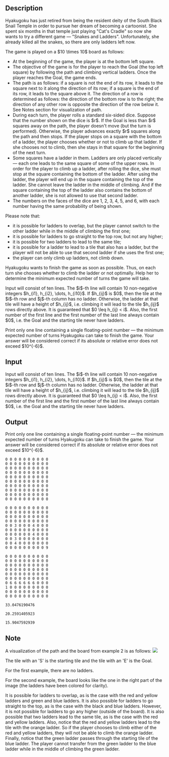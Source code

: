 ## Description

<div><p>Hyakugoku has just retired from being the resident deity of the South Black Snail Temple in order to pursue her dream of becoming a cartoonist. She spent six months in that temple just playing "Cat's Cradle" so now she wants to try a different game — "Snakes and Ladders". Unfortunately, she already killed all the snakes, so there are only ladders left now. </p><p>The game is played on a $10 \times 10$ board as follows:</p><ul> <li> At the beginning of the game, the player is at the bottom left square. </li><li> The objective of the game is for the player to reach the Goal (the top left square) by following the path and climbing vertical ladders. Once the player reaches the Goal, the game ends. </li><li> The path is as follows: if a square is not the end of its row, it leads to the square next to it along the direction of its row; if a square is the end of its row, it leads to the square above it. The direction of a row is determined as follows: the direction of the bottom row is to the right; the direction of any other row is opposite the direction of the row below it. See Notes section for visualization of path. </li><li> During each turn, the player rolls a standard six-sided dice. Suppose that the number shown on the dice is $r$. If the Goal is less than $r$ squares away on the path, the player doesn't move (but the turn is performed). Otherwise, the player advances exactly $r$ squares along the path and then stops. If the player stops on a square with the bottom of a ladder, the player <span class="tex-font-style-bf">chooses whether or not to climb up</span> that ladder. If she chooses not to climb, then she stays in that square for the beginning of the next turn. </li><li> Some squares have a ladder in them. Ladders are only placed vertically — each one leads to the same square of some of the upper rows. In order for the player to climb up a ladder, after rolling the dice, she must stop at the square containing the bottom of the ladder. After using the ladder, the player will end up in the square containing the top of the ladder. She cannot leave the ladder in the middle of climbing. And if the square containing the top of the ladder also contains the bottom of another ladder, she is not allowed to use that second ladder. </li><li> The numbers on the faces of the dice are 1, 2, 3, 4, 5, and 6, with each number having the same probability of being shown. </li></ul><p>Please note that: </p><ul>  <li>   it is possible for ladders to overlap, but the player cannot switch to the other ladder while in the middle of climbing the first one;  </li><li>   it is possible for ladders to go straight to the top row, but not any higher;  </li><li>   it is possible for two ladders to lead to the same tile;  </li><li>   it is possible for a ladder to lead to a tile that also has a ladder, but the player will not be able to use that second ladder if she uses the first one;  </li><li>   the player can only climb up ladders, not climb down. </li></ul><p>Hyakugoku wants to finish the game as soon as possible. Thus, on each turn she chooses whether to climb the ladder or not optimally. Help her to determine the minimum expected number of turns the game will take.</p></div><div class="input-specification"><p>Input will consist of ten lines. The $i$-th line will contain 10 non-negative integers $h_{i1}, h_{i2}, \dots, h_{i10}$. If $h_{ij}$ is $0$, then the tile at the $i$-th row and $j$-th column has no ladder. Otherwise, the ladder at that tile will have a height of $h_{ij}$, i.e. climbing it will lead to the tile $h_{ij}$ rows directly above. It is guaranteed that $0 \leq h_{ij} &lt; i$. Also, the first number of the first line and the first number of the last line always contain $0$, i.e. the Goal and the starting tile never have ladders.</p></div><div class="output-specification"><p>Print only one line containing a single floating-point number — the minimum expected number of turns Hyakugoku can take to finish the game. Your answer will be considered correct if its absolute or relative error does not exceed $10^{-6}$.</p></div>

## Input

<p>Input will consist of ten lines. The $i$-th line will contain 10 non-negative integers $h_{i1}, h_{i2}, \dots, h_{i10}$. If $h_{ij}$ is $0$, then the tile at the $i$-th row and $j$-th column has no ladder. Otherwise, the ladder at that tile will have a height of $h_{ij}$, i.e. climbing it will lead to the tile $h_{ij}$ rows directly above. It is guaranteed that $0 \leq h_{ij} &lt; i$. Also, the first number of the first line and the first number of the last line always contain $0$, i.e. the Goal and the starting tile never have ladders.</p>

## Output

<p>Print only one line containing a single floating-point number — the minimum expected number of turns Hyakugoku can take to finish the game. Your answer will be considered correct if its absolute or relative error does not exceed $10^{-6}$.</p>





```input1
0 0 0 0 0 0 0 0 0 0
0 0 0 0 0 0 0 0 0 0
0 0 0 0 0 0 0 0 0 0
0 0 0 0 0 0 0 0 0 0
0 0 0 0 0 0 0 0 0 0
0 0 0 0 0 0 0 0 0 0
0 0 0 0 0 0 0 0 0 0
0 0 0 0 0 0 0 0 0 0
0 0 0 0 0 0 0 0 0 0
0 0 0 0 0 0 0 0 0 0
```




```input2
0 0 0 0 0 0 0 0 0 0
0 0 0 0 0 0 0 0 0 0
0 0 0 0 0 0 0 0 0 0
0 0 0 0 0 0 0 0 0 0
0 0 3 0 0 0 4 0 0 0
0 0 0 0 0 0 0 0 0 0
0 0 0 0 0 0 4 0 0 0
0 0 3 0 0 0 0 0 0 0
0 0 4 0 0 0 0 0 0 0
0 0 0 0 0 0 0 0 0 9
```




```input3
0 0 0 0 0 0 0 0 0 0
0 0 0 0 0 0 0 0 0 0
0 0 0 0 0 0 0 0 0 0
0 0 0 0 0 0 0 0 0 0
0 0 0 0 0 0 0 0 0 0
0 0 0 0 0 0 0 0 0 0
0 6 6 6 6 6 6 0 0 0
1 0 0 0 0 0 0 0 0 0
0 0 0 0 0 0 0 0 0 0
0 0 0 0 0 0 0 0 0 0
```




```output1
33.0476190476
```




```output2
20.2591405923
```




```output3
15.9047592939
```



## Note

<p>A visualization of the path and the board from example 2 is as follows: <img class="tex-graphics" src="file://k4ZeTNwM.png" style="max-width: 100.0%;max-height: 100.0%;"></p><p>The tile with an 'S' is the starting tile and the tile with an 'E' is the Goal.</p><p>For the first example, there are no ladders.</p><p>For the second example, the board looks like the one in the right part of the image (the ladders have been colored for clarity).</p><p>It is possible for ladders to overlap, as is the case with the red and yellow ladders and green and blue ladders. It is also possible for ladders to go straight to the top, as is the case with the black and blue ladders. However, it is not possible for ladders to go any higher (outside of the board). It is also possible that two ladders lead to the same tile, as is the case with the red and yellow ladders. Also, notice that the red and yellow ladders lead to the tile with the orange ladder. So if the player chooses to climb either of the red and yellow ladders, they will not be able to climb the orange ladder. Finally, notice that the green ladder passes through the starting tile of the blue ladder. The player cannot transfer from the green ladder to the blue ladder while in the middle of climbing the green ladder.</p>
